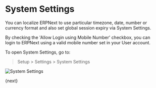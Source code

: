 # System Settings

You can localize ERPNext to use particular timezone, date, number or currency format and also set global session expiry via System Settings.

By checking the 'Allow Login using Mobile Number' checkbox, you can login to ERPNext using a valid mobile number set in your User account. 

To open System Settings, go to:

> Setup > Settings > System Settings

<img class="screenshot" alt="System Settings" src="{{docs_base_url}}/assets/img/setup/settings/system-settings.png">

{next}

